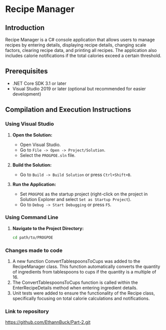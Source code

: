 # Recipe Manager

## Introduction

Recipe Manager is a C# console application that allows users to manage recipes by entering details, displaying recipe details, changing scale factors, clearing recipe data, and printing all recipes. The application also includes calorie notifications if the total calories exceed a certain threshold.

## Prerequisites

- .NET Core SDK 3.1 or later
- Visual Studio 2019 or later (optional but recommended for easier development)

## Compilation and Execution Instructions

### Using Visual Studio

1. **Open the Solution:**
   - Open Visual Studio.
   - Go to `File -> Open -> Project/Solution`.
   - Select the `PROGPOE.sln` file.

2. **Build the Solution:**
   - Go to `Build -> Build Solution` or press `Ctrl+Shift+B`.

3. **Run the Application:**
   - Set `PROGPOE` as the startup project (right-click on the project in Solution Explorer and select `Set as Startup Project`).
   - Go to `Debug -> Start Debugging` or press `F5`.

### Using Command Line

1. **Navigate to the Project Directory:**
   ```bash
   cd path/to/PROGPOE

### Changes made to code
1. A new function ConvertTablespoonsToCups was added to the RecipeManager class. This function automatically converts the quantity of ingredients from tablespoons to cups if the quantity is a multiple of 16.
2. The ConvertTablespoonsToCups function is called within the EnterRecipeDetails method when entering ingredient details.
3. Unit tests were added to ensure the functionality of the Recipe class, specifically focusing on total calorie calculations and notifications.

### Link to repository
https://github.com/EthannBuck/Part-2.git 
